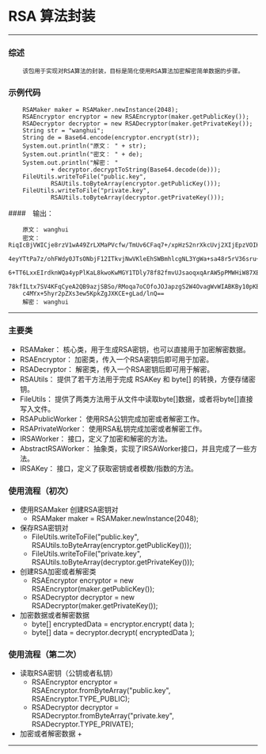 # RSA 算法封装

---

### 综述

		该包用于实现对RSA算法的封装，目标是简化使用RSA算法加密解密简单数据的步骤。

### 示例代码

		RSAMaker maker = RSAMaker.newInstance(2048);
		RSAEncryptor encryptor = new RSAEncryptor(maker.getPublicKey());
		RSADecryptor decryptor = new RSADecryptor(maker.getPrivateKey());
		String str = "wanghui";
		String de = Base64.encode(encryptor.encrypt(str));
		System.out.println("原文： " + str);
		System.out.println("密文： " + de);
		System.out.println("解密： "
				+ decryptor.decryptToString(Base64.decode(de)));
		FileUtils.writeToFile("public.key",
				RSAUtils.toByteArray(encryptor.getPublicKey()));
		FileUtils.writeToFile("private.key",
				RSAUtils.toByteArray(decryptor.getPrivateKey()));

####　输出：

		原文： wanghui
		密文： RiqIcBjVWICje8rzV1wA49ZrLXMaPVcfw/TmUv6CFaq7+/xpHzS2nrXkcUvj2XIjEpzVOIH2fTCA
		4eyYTtPa7z/ohFWdy0JTsONbjF12ITkvjNwVKleEhSWBmhlcgNL3YgWa+sa48r5rV36sru+uJSXT
		6+TT6LxxEIrdknWQa4ypPlKaL8kwoKwMGY1TDly78f82fmvUJsaoqxqArAW5pPMWHiW87XBCw/JN
		78kfILtx7SV4KFqCyeA2QB9azjSBSo/RMoqa7oCOfoJOJapzgS2W4OvagWvWIABKBy10pKBY1InO
		c4MYx+5hyr2pZXs3ew5KpkZgJXKCE+gLad/lnQ==
		解密： wanghui

------		
### 主要类

- RSAMaker：	核心类，用于生成RSA密钥，也可以直接用于加密解密数据。
- RSAEncryptor：	加密类，传入一个RSA密钥后即可用于加密。
- RSADecryptor：	解密类，传入一个RSA密钥后即可用于解密。
- RSAUtils：	提供了若干方法用于完成 RSAKey 和 byte[] 的转换，方便存储密钥。
- FileUtils： 提供了两类方法用于从文件中读取byte[]数据，或者将byte[]直接写入文件。
- RSAPublicWorker： 使用RSA公钥完成加密或者解密工作。
- RSAPrivateWorker： 使用RSA私钥完成加密或者解密工作。
- IRSAWorker： 接口，定义了加密和解密的方法。
- AbstractRSAWorker： 抽象类，实现了IRSAWorker接口，并且完成了一些方法。 
- IRSAKey： 接口，定义了获取密钥或者模数/指数的方法。

### 使用流程（初次）
+ 使用RSAMaker 创建RSA密钥对
	+	RSAMaker maker = RSAMaker.newInstance(2048);
+ 保存RSA密钥对
	+	FileUtils.writeToFile("public.key",
				RSAUtils.toByteArray(encryptor.getPublicKey()));
	+	FileUtils.writeToFile("private.key",
				RSAUtils.toByteArray(decryptor.getPrivateKey()));
+ 创建RSA加密或者解密类
	+	RSAEncryptor encryptor = new RSAEncryptor(maker.getPublicKey());
	+	RSADecryptor decryptor = new RSADecryptor(maker.getPrivateKey());
+ 加密数据或者解密数据
	+	byte[] encryptedData = encryptor.encrypt( data );
	+	byte[] data = decryptor.decrypt( encryptedData );

### 使用流程（第二次）
+ 读取RSA密钥（公钥或者私钥）
	+	RSAEncryptor encryptor = RSAEncryptor.fromByteArray("public.key",
				RSAEncryptor.TYPE_PUBLIC);
	+	RSADecryptor decryptor = RSADecryptor.fromByteArray("private.key",
				RSADecryptor.TYPE_PRIVATE);
+ 加密或者解密数据
	+	

---
